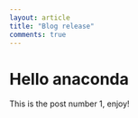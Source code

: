 ```yaml
---
layout: article
title: "Blog release"
comments: true
---
```


# Hello anaconda

This is the post number 1, enjoy!
